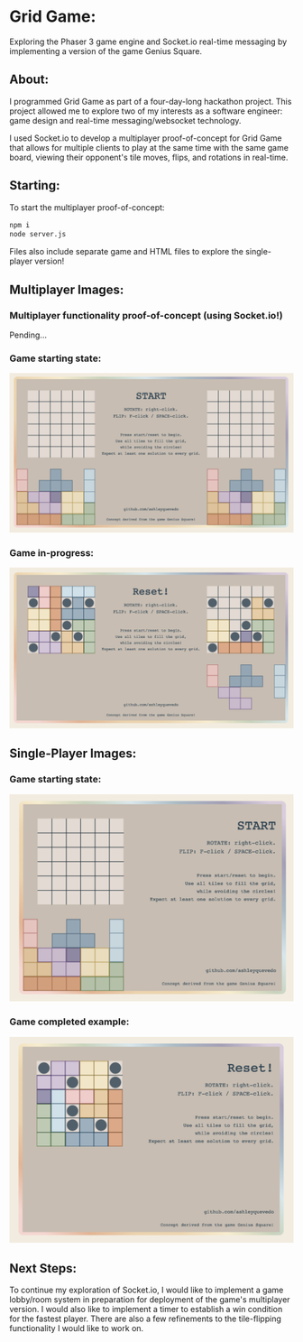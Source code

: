 # Grid Game:

Exploring the Phaser 3 game engine and Socket.io real-time messaging by implementing a version of the game Genius Square.

## About:

I programmed Grid Game as part of a four-day-long hackathon project. This project allowed me to explore two of my interests as a software engineer: game design and real-time messaging/websocket technology.

I used Socket.io to develop a multiplayer proof-of-concept for Grid Game that allows for multiple clients to play at the same time with the same game board, viewing their opponent's tile moves, flips, and rotations in real-time.

## Starting:

To start the multiplayer proof-of-concept:

```bash
npm i
node server.js
```

Files also include separate game and HTML files to explore the single-player version!

## Multiplayer Images:

### Multiplayer functionality proof-of-concept (using Socket.io!)

Pending...

### Game starting state:

![Multiplayer-start-state](/public/readmeimg/multiplayerstart.png "Multiplayer start state")

### Game in-progress:

![Multiplayer-in-progress](/public/readmeimg/multiplayerinprogress.png "Multiplayer in-progress")

## Single-Player Images:

### Game starting state:

![Single-player-start-state](/public/readmeimg/singleplayerstart.png "Single-player start state")

### Game completed example:

![Single-player-completed](/public/readmeimg/singleplayercomplete.png "Single-player completed")

## Next Steps:

To continue my exploration of Socket.io, I would like to implement a game lobby/room system in preparation for deployment of the game's multiplayer version. I would also like to implement a timer to establish a win condition for the fastest player. There are also a few refinements to the tile-flipping functionality I would like to work on.
